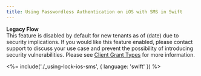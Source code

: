 ```yaml
---
title: Using Passwordless Authentication on iOS with SMS in Swift
---
```


<div class="alert alert-info">
<strong>Legacy Flow</strong>
</br>
This feature is disabled by default for new tenants as of (date) due to security implications. If you would like this feature enabled, please contact support to discuss your use case and prevent the possibility of introducing security vulnerabilities. Please see <a href="/clients/grant-types/client-grant-types">Client Grant Types</a> for more information.
</div>

<%= include('./_using-lock-ios-sms', { language: 'swift' }) %>
